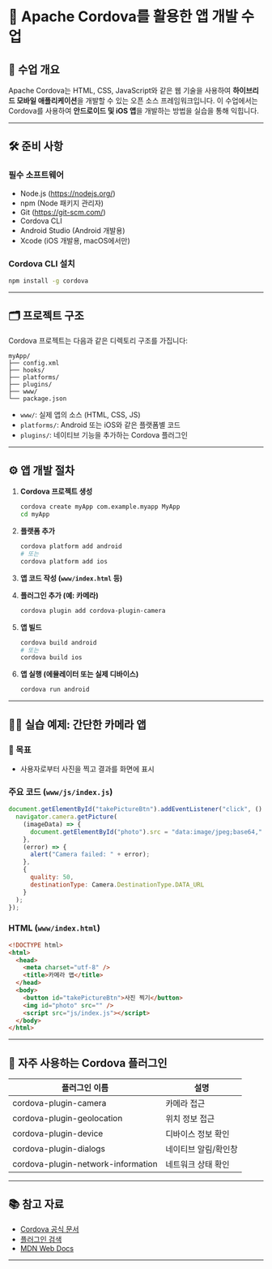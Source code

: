 # 📱 Apache Cordova를 활용한 앱 개발 수업

## 🧾 수업 개요

Apache Cordova는 HTML, CSS, JavaScript와 같은 웹 기술을 사용하여 **하이브리드 모바일 애플리케이션**을 개발할 수 있는 오픈 소스 프레임워크입니다. 이 수업에서는 Cordova를 사용하여 **안드로이드 및 iOS 앱**을 개발하는 방법을 실습을 통해 익힙니다.

---

## 🛠️ 준비 사항

### 필수 소프트웨어
- Node.js (https://nodejs.org/)
- npm (Node 패키지 관리자)
- Git (https://git-scm.com/)
- Cordova CLI
- Android Studio (Android 개발용)
- Xcode (iOS 개발용, macOS에서만)

### Cordova CLI 설치
```bash
npm install -g cordova
```

---

## 🗂️ 프로젝트 구조

Cordova 프로젝트는 다음과 같은 디렉토리 구조를 가집니다:

```
myApp/
├── config.xml
├── hooks/
├── platforms/
├── plugins/
├── www/
└── package.json
```

- `www/`: 실제 앱의 소스 (HTML, CSS, JS)
- `platforms/`: Android 또는 iOS와 같은 플랫폼별 코드
- `plugins/`: 네이티브 기능을 추가하는 Cordova 플러그인

---

## ⚙️ 앱 개발 절차

1. **Cordova 프로젝트 생성**
   ```bash
   cordova create myApp com.example.myapp MyApp
   cd myApp
   ```

2. **플랫폼 추가**
   ```bash
   cordova platform add android
   # 또는
   cordova platform add ios
   ```

3. **앱 코드 작성 (`www/index.html` 등)**

4. **플러그인 추가 (예: 카메라)**
   ```bash
   cordova plugin add cordova-plugin-camera
   ```

5. **앱 빌드**
   ```bash
   cordova build android
   # 또는
   cordova build ios
   ```

6. **앱 실행 (에뮬레이터 또는 실제 디바이스)**
   ```bash
   cordova run android
   ```

---

## 👨‍💻 실습 예제: 간단한 카메라 앱

### 📌 목표
- 사용자로부터 사진을 찍고 결과를 화면에 표시

### 주요 코드 (`www/js/index.js`)
```javascript
document.getElementById("takePictureBtn").addEventListener("click", () => {
  navigator.camera.getPicture(
    (imageData) => {
      document.getElementById("photo").src = "data:image/jpeg;base64," + imageData;
    },
    (error) => {
      alert("Camera failed: " + error);
    },
    {
      quality: 50,
      destinationType: Camera.DestinationType.DATA_URL
    }
  );
});
```

### HTML (`www/index.html`)
```html
<!DOCTYPE html>
<html>
  <head>
    <meta charset="utf-8" />
    <title>카메라 앱</title>
  </head>
  <body>
    <button id="takePictureBtn">사진 찍기</button>
    <img id="photo" src="" />
    <script src="js/index.js"></script>
  </body>
</html>
```

---

## 🧩 자주 사용하는 Cordova 플러그인

| 플러그인 이름               | 설명                  |
|----------------------------|-----------------------|
| cordova-plugin-camera      | 카메라 접근           |
| cordova-plugin-geolocation | 위치 정보 접근        |
| cordova-plugin-device      | 디바이스 정보 확인    |
| cordova-plugin-dialogs     | 네이티브 알림/확인창 |
| cordova-plugin-network-information | 네트워크 상태 확인 |

---

## 📚 참고 자료

- [Cordova 공식 문서](https://cordova.apache.org/docs/)
- [플러그인 검색](https://cordova.apache.org/plugins/)
- [MDN Web Docs](https://developer.mozilla.org/)

---
